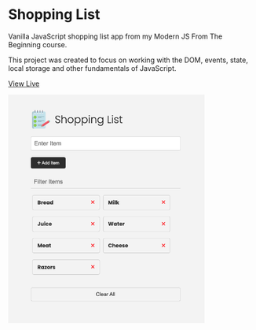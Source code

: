 # Shopping List

Vanilla JavaScript shopping list app from my Modern JS From The Beginning course.

This project was created to focus on working with the DOM, events, state, local storage and other fundamentals of JavaScript.

[View Live](https://giva16.github.io/Shopping-List/)

<img src="images/screen.png" width="400">
